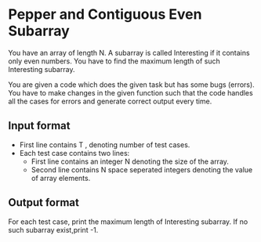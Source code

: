 # Pepper and Contiguous Even Subarray

You have an array of length N. A subarray is called Interesting if it contains only even numbers. You have to find the maximum length of such Interesting subarray.

You are given a code which does the given task but has some bugs (errors). You have to make changes in the given function such that the code handles all the cases for errors and generate correct output every time.

## Input format

- First line contains T , denoting number of test cases.
- Each test case contains two lines:
  - First line contains an integer N denoting the size of the array.
  - Second line contains N space seperated integers denoting the value of array elements.

## Output format

For each test case, print the maximum length of Interesting subarray. If no such subarray exist,print -1.

